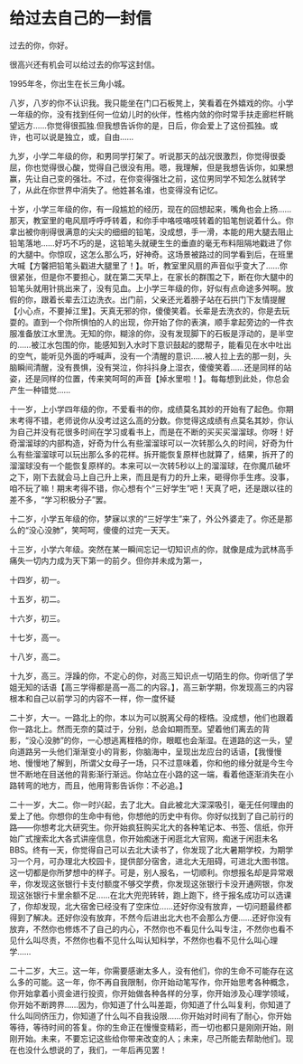 # 给过去自己的一封信

过去的你，你好。

很高兴还有机会可以给过去的你写这封信。

1995年冬，你出生在长三角小城。

八岁，八岁的你不认识我。我只能坐在门口石板凳上，笑看着在外嬉戏的你。小学一年级的你，没有找到任何一位幼儿时的伙伴，性格内敛的你时常手扶走廊栏杆眺望远方……你觉得很孤独.但我想告诉你的是，日后，你会爱上了这份孤独。或许，也可以说是独立，或，自由……

九岁，小学二年级的你，和男同学打架了。听说那天的战况很激烈，你觉得很委屈，你也觉得很心酸，觉得自己很没有用。嗯，我理解，但是我想告诉你，如果想赢，先让自己变的强壮。不过，在你变得强壮之前，这位男同学不知怎么就转学了，从此在你世界中消失了。他姓甚名谁，也变得没有记忆。

十岁，小学三年级的你，有一段尴尬的经历，现在的回想起来，嘴角也会上扬……那天，教室里的电风扇呼呼呼转着，和你手中咯吱咯吱转着的铅笔刨说着什么。你拿出被你削得很满意的尖尖的细细的铅笔，没成想，手一滑，本能的用大腿去阻止铅笔落地……好巧不巧的是，这铅笔头就硬生生的垂直的毫无布料阻隔地戳进了你的大腿中。你惊叹，这怎么那么巧，好神奇。这场景被路过的同学看到后，在班里大喊【方馨把铅笔头戳进大腿里了！】。听，教室里风扇的声音似乎变大了……你很紧张，但是你不要担心，就在第二天早上，在家长的群围之下，断在你大腿中的铅笔头就用针挑出来了，没有见血。上小学三年级的你，好似有点命途多舛啊。放假的你，跟着长辈去江边洗衣。出门前，父亲还光着膀子站在石拱门下友情提醒【小心点，不要掉江里】。天真无邪的你，傻傻笑着。长辈是去洗衣的，你是去玩耍的。直到一个你所惧怕的人的出现，你开始了你的表演，顺手拿起旁边的一件衣服准备放江水里洗。无知的你，糊涂的你，没有发现脚下的石板是浮动的，是半空的……被江水包围的你，能感知到入水时下意识鼓起的腮帮子，能看见在水中吐出的空气，能听见外面的呼喊声，没有一个清醒的意识……被人拉上去的那一刻，头脑瞬间清醒，没有畏惧，没有哭泣，你抖抖身上湿衣，傻傻笑着……还是同样的站姿，还是同样的位置，传来笑呵呵的声音【掉水里啦！】。每每想到此处，你总会产生一种错觉……

十一岁，上小学四年级的你，不爱看书的你，成绩莫名其妙的开始有了起色。你期末考得不错，老师说你从没考过这么高的分数。你觉得这成绩有点莫名其妙，你认为自己并没有花很多时间在学习或看书上，而是在不断的买买买溜溜球。你呀！好奇溜溜球的内部构造，好奇为什么有些溜溜球可以一次转那么久的时间，好奇为什么有些溜溜球可以玩出那么多的花样。拆开能恢复原样也就算了，结果，拆开了的溜溜球没有一个能恢复原样的。本来可以一次转5秒以上的溜溜球，在你魔爪破坏之下，刚下去就会马上自己升上来，而且是有力的升上来，砸得你手生疼。没事，咱不玩了嘛！期末考得不错，你心想有个“三好学生”吧！天真了吧，还是跟以往的差不多，“学习积极分子”罢。

十二岁，小学五年级的你，梦寐以求的“三好学生”来了，外公外婆走了。你还是那么的“没心没肺”，笑呵呵，傻傻的过完一天天。

十三岁，小学六年级。突然在某一瞬间忘记一切知识点的你，就像是成为武林高手痛失一切内力成为天下第一的前夕。但你并未成为第一，

十四岁，初一。

十五岁，初二。

十六岁，初三。

十七岁，高一。

十八岁，高二。

十九岁，高三。浮躁的你，不定心的你，对高三知识点一切陌生的你。你听信了学姐无知的话语【高三学得都是高一高二的内容。】，高三新学期，你发现高三的内容根本和自己以前学习的内容不一样，你一度怀疑

二十岁，大一。一路北上的你，本以为可以脱离父母的桎梏。没成想，他们也跟着你一路北上。然而无奈的莫过于，分别，总会如期而至。望着他们离去的背影，“没心没肺”的你，一心想逃离桎梏的你，眼眶也会渐湿。在道路的这一头，望向道路另一头他们渐渐变小的背影，你脑海中，呈现出龙应台的话语，【我慢慢地、慢慢地了解到，所谓父女母子一场，只不过意味着，你和他的缘分就是今生今世不断地在目送他的背影渐行渐远。你站立在小路的这一端，看着他逐渐消失在小路转弯的地方，而且，他用背影告诉你：不必追。】

二十一岁，大二。你一时兴起，去了北大。自此被北大深深吸引，毫无任何理由的爱上了他。你想你的生命中有他，你想他的历史中有你。你好似找到了自己前行的路——你想考北大研究生。你开始疯狂购买北大的各种笔记本、书签、信纸，你开始广式搜索北大各式讲座信息，你开始痴迷于闲逛北大官网，痴迷于闲逛未名BBS。终有一天，你觉得自己可以去北大读书了，你发现了北大暑期学校，为期学习一个月，可办理北大校园卡，提供部分宿舍，进北大无阻碍，可进北大图书馆。这一切都是你所梦想中的样子。可是，别人报名，一切顺利。你想报名却是异常艰辛，你发现这张银行卡支付额度不够交学费，你发现这张银行卡没开通网银，你发现这张银行卡里余额不足……在北大兜兜转转，跑上跑下，终于报名成功可以选课了，你却发现，北大宿舍已经没有了空床位……还好你没有放弃，一切问题最终都得到了解决。还好你没有放弃，不然今后进出北大也不会那么方便……还好你没有放弃，不然你也修炼不了自己的内心，不然你也不看见什么叫专注，不然你也看不见什么叫尽责，不然你也看不见什么叫认知科学，不然你也看不见什么叫心理学……

二十二岁，大三。这一年，你需要感谢太多人，没有他们，你的生命不可能存在这么多的可能。这一年，你不再自我限制，你开始动笔写作，你开始思考各种概念，你开始拿着小资金进行投资，你开始做各种各样的分享，你开始涉及心理学领域，你开始不断跨界……因为，你知道了什么叫差距，你知道了什么叫复利，你知道了什么叫同侪压力，你知道了什么叫不自我设限……你开始对时间有了耐心，你开始等待，等待时间的答复。你的生命正在慢慢变精彩，而一切也都只是刚刚开始，刚刚开始。未来，不要忘记这些给你带来改变的人；未来，尽己所能去帮助他们。现在也没什么想说的了，我们，一年后再见罢！
